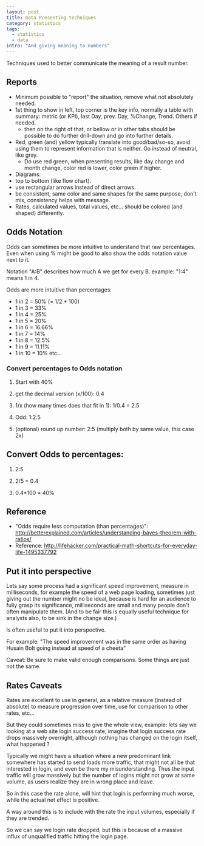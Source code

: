 ```yaml
---
layout: post
title: Data Presenting techniques
category: statistics
tags:
  - statistics
  - data
intro: "And giving meaning to numbers"
---
```


Techniques used to better communicate the meaning of a result number.

## Reports

- Minimum possible to "report" the situation, remove what not absolutely needed.
- 1st thing to show in left, top corner is the key info, normally a table with summary: metric (or KPI), last Day, prev. Day, %Change, Trend. Others if needed.
	- then on the right of that, or bellow or in other tabs should be possible to do further drill-down and go into further details.
- Red, green (and) yellow typically translate into good/bad/so-so, avoid using them to represent information that is neither. Go instead of neutral, like gray.
	- Do use red green, when presenting results, like day change and month change, color red is lower, color green if higher.
- Diagrams:
 - top to bottom (like flow chart).
 - use rectangular arrows instead of direct arrows.
 - be consistent, same color and same shapes for the same purpose, don't mix, consistency helps with message.
- Rates, calculated values, total values, etc... should be colored (and shaped) differently.



## Odds Notation

Odds can sometimes be more intuitive to understand that raw percentages.
Even when using % might be good to also show the odds notation value next to it.

Notation "A:B" describes how much A we get for every B.
example: "1:4" means 1 in 4.

Odds are more intuitive than percentages:

- 1 in 2  = 50%  (= 1/2 * 100)
- 1 in 3  = 33%
- 1 in 4  = 25%
- 1 in 5  = 20%
- 1 in 6  = 16.66%
- 1 in 7  = 14%
- 1 in 8  = 12.5%
- 1 in 9  = 11.11%
- 1 in 10 = 10%
etc...

### Convert percentages to Odds notation

1. Start with 40%

2. get the decimal version (x/100): 0.4

3. 1/x (how many times does that fit in 1): 1/0.4 = 2.5

4. Odd: 1:2.5

5. (optional) round up number: 2:5 (multiply both by same value, this case 2x)

## Convert Odds to percentages:

1. 2:5

2. 2/5 = 0.4

3. 0.4*100 = 40%

## Reference

- "Odds require less computation (than percentages)": http://betterexplained.com/articles/understanding-bayes-theorem-with-ratios/
- Reference: http://lifehacker.com/practical-math-shortcuts-for-everyday-life-1495337792




## Put it into perspective

Lets say some process had a significant speed improvement, measure in milliseconds, for example the speed of a web page loading, sometimes just giving out the number might no be ideal, because is hard for an audience to fully grasp its significance, milliseconds are small and many people don't often manipulate them. 
(And to be fair this is equally useful technique for analysts also, to be sink in the change size.)

Is often useful to put it into perspective.

For example: "The speed improvement was in the same order as having Husain Bolt going instead at speed of a cheeta"

Caveat: Be sure to make valid enough comparisons. Some things are just not the same.


## Rates Caveats

Rates are excellent to use in general, as a relative measure (instead of absolute) to measure progression over time, use for comparison to other rates, etc...

But they could sometimes miss to give the whole view, example:
lets say we looking at a web site login success rate, imagine that login success rate drops massively overnight, although nothing has changed on the login itself, what happened ?

Typically we might have a situation where a new predominant link somewhere has started to send loads more traffic, that might not all be that interested in login, and even be there my misunderstanding. Thus the input traffic will grow massively but the number of logins might not grow at same volume, as users realize they are in wrong place and leave.

So in this case the rate alone, will hint that login is performing much worse, while the actual net effect is positive.

A way around this is to include with the rate the input volumes, especially if they are trended.

So we can say we login rate dropped, but this is because of a massive influx of unqualified traffic hitting the login page.
